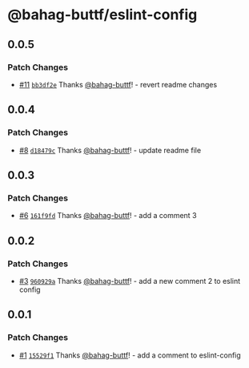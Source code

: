 # @bahag-buttf/eslint-config

## 0.0.5

### Patch Changes

- [#11](https://github.com/bahag-buttf/bahag-design-system/pull/11) [`bb3df2e`](https://github.com/bahag-buttf/bahag-design-system/commit/bb3df2eef348a629649ce99a6655e3a3d96ac237) Thanks [@bahag-buttf](https://github.com/bahag-buttf)! - revert readme changes

## 0.0.4

### Patch Changes

- [#8](https://github.com/bahag-buttf/bahag-design-system/pull/8) [`d18479c`](https://github.com/bahag-buttf/bahag-design-system/commit/d18479c38afb498a411f2200be46f2d816757079) Thanks [@bahag-buttf](https://github.com/bahag-buttf)! - update readme file

## 0.0.3

### Patch Changes

- [#6](https://github.com/bahag-buttf/bahag-design-system/pull/6) [`161f9fd`](https://github.com/bahag-buttf/bahag-design-system/commit/161f9fd2c6b92ec5e2ae50945715eea8a4871c15) Thanks [@bahag-buttf](https://github.com/bahag-buttf)! - add a comment 3

## 0.0.2

### Patch Changes

- [#3](https://github.com/bahag-buttf/bahag-design-system/pull/3) [`960929a`](https://github.com/bahag-buttf/bahag-design-system/commit/960929a33d5c58f68768a875053d50f7e87d5855) Thanks [@bahag-buttf](https://github.com/bahag-buttf)! - add a new comment 2 to eslint config

## 0.0.1

### Patch Changes

- [#1](https://github.com/bahag-buttf/bahag-design-system/pull/1) [`15529f1`](https://github.com/bahag-buttf/bahag-design-system/commit/15529f1fb17ed7f2a7a3f9d92aaad12de23e58f1) Thanks [@bahag-buttf](https://github.com/bahag-buttf)! - add a comment to eslint-config
